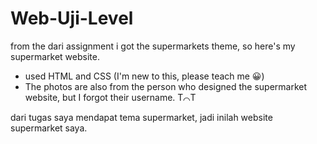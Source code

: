 # Web-Uji-Level
from the dari assignment i got the supermarkets theme, so here's my supermarket website.

- used HTML and CSS (I'm new to this, please teach me 😀)
- The photos are also from the person who designed the supermarket website, but I forgot their username.  T⌒T
  
dari tugas saya mendapat tema supermarket, jadi inilah website supermarket saya.
